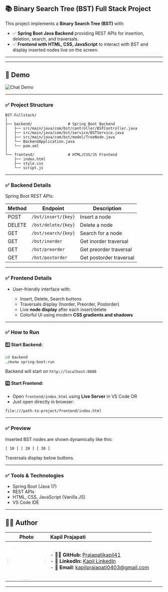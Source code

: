 ## 📚 Binary Search Tree (BST) Full Stack Project

This project implements a **Binary Search Tree (BST)** with:

* ✅ **Spring Boot Java Backend** providing REST APIs for insertion, deletion, search, and traversals.
* ✅ **Frontend with HTML, CSS, JavaScript** to interact with BST and display inserted nodes live on the screen.

---
---

## 🎥 Demo
![Chat Demo](https://github.com/Prajapatikapil41/-BST-Full-Stack-Project/blob/main/Codveda_L3T3.gif)

---

### ✅ Project Structure

```
BST-Fullstack/
│
├── backend/                # Spring Boot Backend
│   ├── src/main/java/com/bst/controller/BSTController.java
│   ├── src/main/java/com/bst/service/BSTService.java
│   ├── src/main/java/com/bst/model/TreeNode.java
│   └── BackendApplication.java
│   └── pom.xml
│
└── frontend/               # HTML/CSS/JS Frontend
    ├── index.html
    ├── style.css
    └── script.js
```

---

### ✅ Backend Details

Spring Boot REST APIs:

| Method | Endpoint            | Description             |
| ------ | ------------------- | ----------------------- |
| POST   | `/bst/insert/{key}` | Insert a node           |
| DELETE | `/bst/delete/{key}` | Delete a node           |
| GET    | `/bst/search/{key}` | Search for a node       |
| GET    | `/bst/inorder`      | Get inorder traversal   |
| GET    | `/bst/preorder`     | Get preorder traversal  |
| GET    | `/bst/postorder`    | Get postorder traversal |

---

### ✅ Frontend Details

* User-friendly interface with:

  * Insert, Delete, Search buttons
  * Traversals display (Inorder, Preorder, Postorder)
  * Live **node display** after each insert/delete
  * Colorful UI using modern **CSS gradients and shadows**

---

### ✅ How to Run

#### 1️⃣ Start Backend:

```bash
cd backend
./mvnw spring-boot:run
```

Backend will start on `http://localhost:8080`

#### 2️⃣ Start Frontend:

* Open `frontend/index.html` using **Live Server** in VS Code
  OR
* Just open directly in browser:

```bash
file:///path-to-project/frontend/index.html
```

---

### ✅ Preview

Inserted BST nodes are shown dynamically like this:

```
[ 10 ] [ 20 ] [ 30 ]
```

Traversals display below buttons.

---

### ✅ Tools & Technologies

* Spring Boot (Java 17)
* REST APIs
* HTML, CSS, JavaScript (Vanilla JS)
* VS Code IDE

---

## 👨‍💻 Author

|                                                                                                     Photo                                                                                                    | **Kapil Prajapati**                                                                                                                                                                                                                                                 |
| :----------------------------------------------------------------------------------------------------------------------------------------------------------------------------------------------------------: | :------------------------------------------------------------------------------------------------------------------------------------------------------------------------------------------------------------------------------------------------------------------ |
| [<img src="https://avatars.githubusercontent.com/u/81869156?s=400&u=ff6de7017b51e4d96dbfb1ae39c7a459d5e13ea8&v=4" width="120" height="120" style="border-radius:50%;">](https://github.com/Prajapatikapil41) | - 🧑‍💻 **GitHub:** [Prajapatikapil41](https://github.com/Prajapatikapil41)<br> - 💼 **LinkedIn:** [Kapil LinkedIn](https://www.linkedin.com/in/kapil-prajapati-7ba4b51b7/)<br> - 📧 **Email:** [kapilprajapati0403@gmail.com](mailto:kapilprajapati0403@gmail.com) |

---
